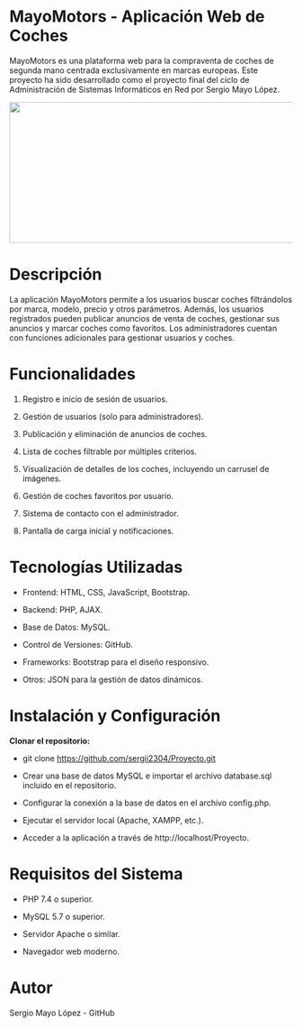 # MayoMotors - Aplicación Web de Coches

MayoMotors es una plataforma web para la compraventa de coches de segunda mano centrada exclusivamente en marcas europeas. Este proyecto ha sido desarrollado como el proyecto final del ciclo de Administración de Sistemas Informáticos en Red por Sergio Mayo López.

<p align="center">
  <img width="660" height="250" src="https://github.com/user-attachments/assets/7d30f0dc-c5fa-44f7-866d-be0a718ce577">
</p>

# Descripción

La aplicación MayoMotors permite a los usuarios buscar coches filtrándolos por marca, modelo, precio y otros parámetros. Además, los usuarios registrados pueden publicar anuncios de venta de coches, gestionar sus anuncios y marcar coches como favoritos. Los administradores cuentan con funciones adicionales para gestionar usuarios y coches.

# Funcionalidades

1. Registro e inicio de sesión de usuarios.

2. Gestión de usuarios (solo para administradores).

3. Publicación y eliminación de anuncios de coches.

4. Lista de coches filtrable por múltiples criterios.

5. Visualización de detalles de los coches, incluyendo un carrusel de imágenes.

6. Gestión de coches favoritos por usuario.

7. Sistema de contacto con el administrador.

8. Pantalla de carga inicial y notificaciones.

# Tecnologías Utilizadas

* Frontend: HTML, CSS, JavaScript, Bootstrap.

* Backend: PHP, AJAX.

* Base de Datos: MySQL.

* Control de Versiones: GitHub.

* Frameworks: Bootstrap para el diseño responsivo.

* Otros: JSON para la gestión de datos dinámicos.

# Instalación y Configuración

**Clonar el repositorio:**

* git clone https://github.com/sergii2304/Proyecto.git

* Crear una base de datos MySQL e importar el archivo database.sql incluido en el repositorio.

* Configurar la conexión a la base de datos en el archivo config.php.

* Ejecutar el servidor local (Apache, XAMPP, etc.).

* Acceder a la aplicación a través de http://localhost/Proyecto.

# Requisitos del Sistema

* PHP 7.4 o superior.

* MySQL 5.7 o superior.

* Servidor Apache o similar.

* Navegador web moderno.

# Autor

Sergio Mayo López - GitHub
